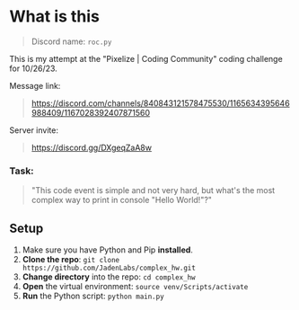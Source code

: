 # What is this
> Discord name: `roc.py`

This is my attempt at the "Pixelize | Coding Community" coding challenge for 10/26/23.

Message link:
> https://discord.com/channels/840843121578475530/1165634395646988409/1167028392407871560

Server invite:
> https://discord.gg/DXgeqZaA8w

### Task:
> "This code event is simple and not very hard, but what's the most complex way to print in console "Hello World!"?"

## Setup
1. Make sure you have Python and Pip **installed**.
2. **Clone the repo**:
```git clone https://github.com/JadenLabs/complex_hw.git```
3. **Change directory** into the repo:
```cd complex_hw```
4. **Open** the virtual environment:
```source venv/Scripts/activate```
5. **Run** the Python script:
```python main.py```

